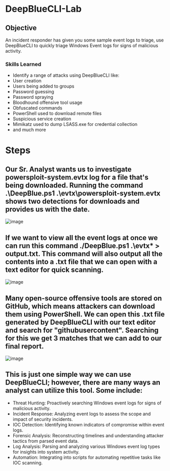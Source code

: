 # DeepBlueCLI-Lab

## Objective
 An incident responder has given you some sample event logs to triage, use DeepBlueCLI to quickly triage Windows Event logs for signs of malicious activity. 

### Skills Learned

- Identify a range of attacks using DeepBlueCLI like:
- User creation
- Users being added to groups
- Password guessing
- Password spraying
- Bloodhound offensive tool usage
- Obfuscated commands
- PowerShell used to download remote files
- Suspicious service creation
- Mimikatz used to dump LSASS.exe for credential collection
- and much more

# Steps

## Our Sr. Analyst wants us to investigate powersploit-system.evtx log for a file that's being downloaded. Running the command .\DeepBlue.ps1 .\evtx\powersploit-system.evtx shows two detections for downloads and provides us with the date.

![image](https://github.com/CristianFernandez123/DeepBlueCLI-Lab/assets/161634608/6ca541f6-a114-40f2-b72c-2b473bf4886f)

## If we want to view all the event logs at once we can run this command ./DeepBlue.ps1 .\evtx\* > output.txt. This command will also output all the contents into a .txt file that we can open with a text editor for quick scanning.

![image](https://github.com/CristianFernandez123/DeepBlueCLI-Lab/assets/161634608/a267abe9-382f-48d6-b54f-11511ad17641)

## Many open-source offensive tools are stored on GitHub, which means attackers can download them using PowerShell. We can open this .txt file generated by DeepBlueCLI with our text editor and search for "githubusercontent". Searching for this we get 3 matches that we can add to our final report. 

![image](https://github.com/CristianFernandez123/DeepBlueCLI-Lab/assets/161634608/e5283e69-8287-4705-8a1a-ec43bbb1f5a6)

## This is just one simple way we can use DeepBlueCLI; however, there are many ways an analyst can utilize this tool. Some include:

- Threat Hunting: Proactively searching Windows event logs for signs of malicious activity.
- Incident Response: Analyzing event logs to assess the scope and impact of security incidents.
- IOC Detection: Identifying known indicators of compromise within event logs.
- Forensic Analysis: Reconstructing timelines and understanding attacker tactics from parsed event data.
- Log Analysis: Parsing and analyzing various Windows event log types for insights into system activity.
- Automation: Integrating into scripts for automating repetitive tasks like IOC scanning.



